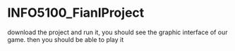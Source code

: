 # INFO5100_FianlProject
download the project and run it, you should see the graphic interface of our game.
then you should be able to play it
